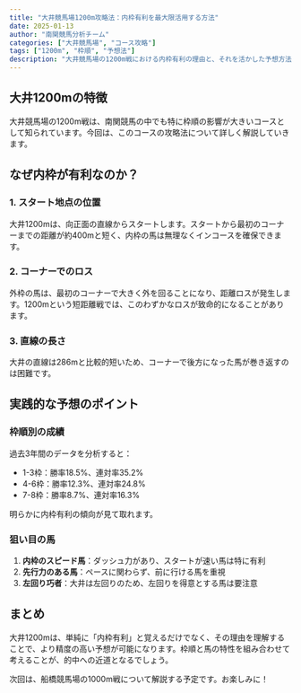 ```yaml
---
title: "大井競馬場1200m攻略法：内枠有利を最大限活用する方法"
date: 2025-01-13
author: "南関競馬分析チーム"
categories: ["大井競馬場", "コース攻略"]
tags: ["1200m", "枠順", "予想法"]
description: "大井競馬場の1200m戦における内枠有利の理由と、それを活かした予想方法を詳しく解説します。"
---
```


## 大井1200mの特徴

大井競馬場の1200m戦は、南関競馬の中でも特に枠順の影響が大きいコースとして知られています。今回は、このコースの攻略法について詳しく解説していきます。

## なぜ内枠が有利なのか？

### 1. スタート地点の位置

大井1200mは、向正面の直線からスタートします。スタートから最初のコーナーまでの距離が約400mと短く、内枠の馬は無理なくインコースを確保できます。

### 2. コーナーでのロス

外枠の馬は、最初のコーナーで大きく外を回ることになり、距離ロスが発生します。1200mという短距離戦では、このわずかなロスが致命的になることがあります。

### 3. 直線の長さ

大井の直線は286mと比較的短いため、コーナーで後方になった馬が巻き返すのは困難です。

## 実践的な予想のポイント

### 枠順別の成績

過去3年間のデータを分析すると：
- 1-3枠：勝率18.5%、連対率35.2%
- 4-6枠：勝率12.3%、連対率24.8%
- 7-8枠：勝率8.7%、連対率16.3%

明らかに内枠有利の傾向が見て取れます。

### 狙い目の馬

1. **内枠のスピード馬**：ダッシュ力があり、スタートが速い馬は特に有利
2. **先行力のある馬**：ペースに関わらず、前に行ける馬を重視
3. **左回り巧者**：大井は左回りのため、左回りを得意とする馬は要注意

## まとめ

大井1200mは、単純に「内枠有利」と覚えるだけでなく、その理由を理解することで、より精度の高い予想が可能になります。枠順と馬の特性を組み合わせて考えることが、的中への近道となるでしょう。

次回は、船橋競馬場の1000m戦について解説する予定です。お楽しみに！